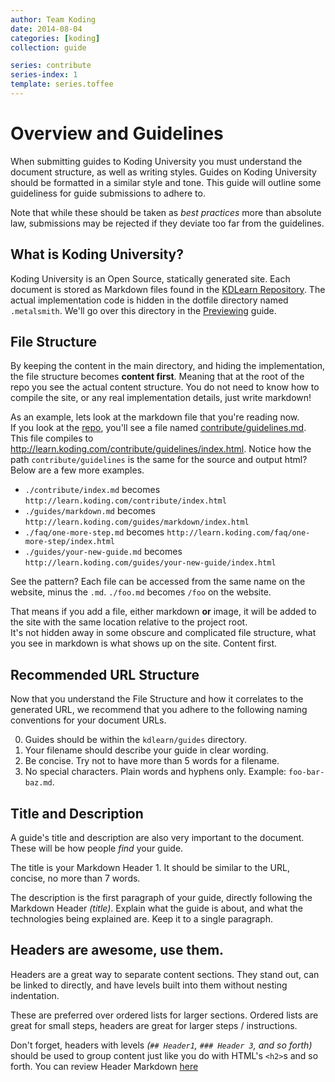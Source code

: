 ```yaml
---
author: Team Koding
date: 2014-08-04
categories: [koding]
collection: guide

series: contribute
series-index: 1
template: series.toffee
---
```


# Overview and Guidelines

When submitting guides to Koding University you must understand the 
document structure, as well as writing styles. Guides on Koding 
University should be formatted in a similar style and tone. This guide 
will outline some guideliness for guide submissions to adhere to.

Note that while these should be taken as *best practices* more than 
absolute law, submissions may be rejected if they deviate too far from 
the guidelines.


## What is Koding University?

Koding University is an Open Source, statically generated site.  Each 
document is stored as Markdown files found in the [KDLearn 
Repository][repo]. The actual implementation code is hidden in the 
dotfile directory named `.metalsmith`. We'll go over this directory in 
the [Previewing][previewing] guide.

## File Structure

By keeping the content in the main directory, and hiding the 
implementation, the file structure becomes **content first**. Meaning 
that at the root of the repo you see the actual content structure. You do 
not need to know how to compile the site, or any real implementation 
details, just write markdown!

As an example, lets look at the markdown file that you're reading now.  
If you look at the [repo][repo], you'll see a file named 
[contribute/guidelines.md][contributeonrepo]. This file compiles to 
<http://learn.koding.com/contribute/guidelines/index.html>. Notice how 
the path `contribute/guidelines` is the same for the source and output 
html? Below are a few more examples.

- `./contribute/index.md` becomes
  `http://learn.koding.com/contribute/index.html`
- `./guides/markdown.md` becomes
  `http://learn.koding.com/guides/markdown/index.html`
- `./faq/one-more-step.md` becomes
  `http://learn.koding.com/faq/one-more-step/index.html`
- `./guides/your-new-guide.md` becomes
  `http://learn.koding.com/guides/your-new-guide/index.html`

See the pattern? Each file can be accessed from the same name on the 
website, minus the `.md`. `./foo.md` becomes `/foo` on the website.

That means if you add a file, either markdown **or** image, it will be 
added to the site with the same location relative to the project root.  
It's not hidden away in some obscure and complicated file structure, what 
you see in markdown is what shows up on the site. Content first.


## Recommended URL Structure

Now that you understand the File Structure and how it correlates to the 
generated URL, we recommend that you adhere to the following naming 
conventions for your document URLs.

0. Guides should be within the `kdlearn/guides` directory.
1. Your filename should describe your guide in clear wording.
2. Be concise. Try not to have more than 5 words for a filename.
3. No special characters. Plain words and hyphens only. Example: 
`foo-bar-baz.md`.

## Title and Description

A guide's title and description are also very important to the document.  
These will be how people *find* your guide.

The title is your Markdown Header 1. It should be similar to the URL, 
concise, no more than 7 words.

The description is the first paragraph of your guide, directly following 
the Markdown Header *(title)*. Explain what the guide is about, and what 
the technologies being explained are. Keep it to a single paragraph.

## Headers are awesome, use them.

Headers are a great way to separate content sections. They stand out, can 
be linked to directly, and have levels built into them without nesting 
indentation.

These are preferred over ordered lists for larger sections. Ordered lists 
are great for small steps, headers are great for larger steps / 
instructions.

Don't forget, headers with levels *(`## Header1`, `### Header 3`, and so 
forth)* should be used to group content just like you do with HTML's 
`<h2>`s and so forth. You can review Header Markdown [here][headers]



[previewing]: previewing
[repo]:              https://github.com/koding/kdlearn
[contributeonrepo]:  https://github.com/koding/kdlearn/blob/master/contribute/guidelines.md
[headers]: /guides/markdown/#headers
